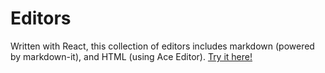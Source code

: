 # Editors
Written with React, this collection of editors includes markdown (powered by markdown-it), and HTML (using Ace Editor).
[Try it here!](https://det171.github.io/editors)
